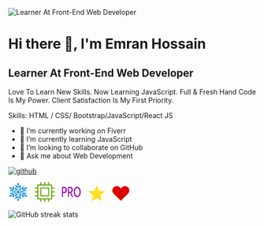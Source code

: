 ![Learner At Front-End Web Developer](https://scontent.fdac13-1.fna.fbcdn.net/v/t39.30808-6/431821125_387862254184861_83837010414317855_n.jpg?stp=dst-jpg_p720x720&_nc_cat=100&ccb=1-7&_nc_sid=5f2048&_nc_eui2=AeFQZ9596eeouEE2sMH_OdphWnXR8nbDg-5addHydsOD7rurwUQKA0touiqCyYbzi8wL4VFJqSnhPOjTv78pCvd2&_nc_ohc=FG93KJFyA4MAX8lHzxG&_nc_ht=scontent.fdac13-1.fna&oh=00_AfBDFJXE99yYB3MMoVBWAumev0bmaqWQxROZu1IyLqffZg&oe=65FC792A)
# Hi there 👋, I'm Emran Hossain
## Learner At Front-End Web Developer

Love To Learn New Skills. Now Learning JavaScript. Full & Fresh Hand Code Is My Power. Client Satisfaction Is My First Priority.

Skills: HTML / CSS/ Bootstrap/JavaScript/React JS

- 🔭 I’m currently working on Fiverr 
- 🌱 I’m currently learning JavaScript 
- 👯 I’m looking to collaborate on GitHub 
- 💬 Ask me about Web Development 


[<img src='https://cdn.jsdelivr.net/npm/simple-icons@3.0.1/icons/github.svg' alt='github' height='40'>](https://github.com/emrantlp)  

<a href='https://archiveprogram.github.com/'><img src='https://raw.githubusercontent.com/acervenky/animated-github-badges/master/assets/acbadge.gif' width='40' height='40'></a> <a href='https://docs.github.com/en/developers'><img src='https://raw.githubusercontent.com/acervenky/animated-github-badges/master/assets/devbadge.gif' width='40' height='40'></a> <a href='https://github.com/pricing'><img src='https://raw.githubusercontent.com/acervenky/animated-github-badges/master/assets/pro.gif' width='40' height='40'></a> <a href='https://stars.github.com/'><img src='https://raw.githubusercontent.com/acervenky/animated-github-badges/master/assets/starbadge.gif' width='35' height='35'></a> <a href='https://docs.github.com/en/github/supporting-the-open-source-community-with-github-sponsors'><img src='https://raw.githubusercontent.com/acervenky/animated-github-badges/master/assets/sponsorbadge.gif' width='35' height='35'></a> 

![GitHub streak stats](https://streak-stats.demolab.com/?user=emrantlp)  


